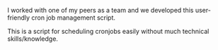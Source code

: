 I worked with one of my peers as a team and we developed this user-friendly cron job management script.

This is a script for scheduling cronjobs easily without much technical skills/knowledge.
